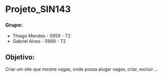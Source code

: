 # Projeto_SIN143

### Grupo: 
- Thiago Mendes - 5959 - T2
- Gabriel Alves - 5988 - T2

## Objetivo:
  Criar um site que mostre vagas, onde possa alugar vagas, criar, excluir ...
  
